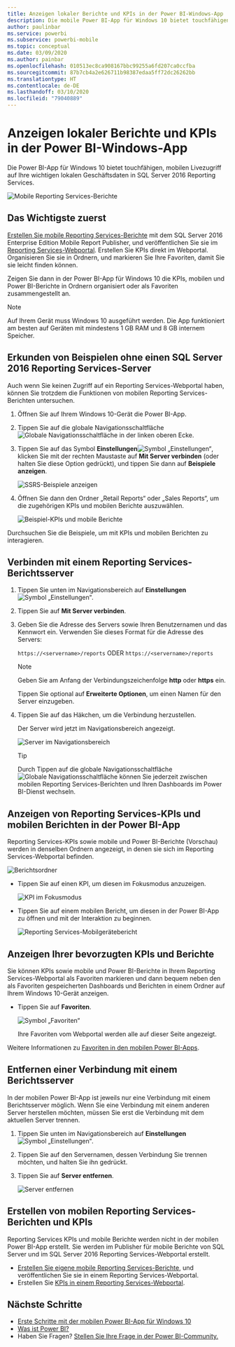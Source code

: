 ```yaml
---
title: Anzeigen lokaler Berichte und KPIs in der Power BI-Windows-App
description: Die mobile Power BI-App für Windows 10 bietet touchfähigen, mobilen Livezugriff auf Ihre wichtigen lokalen Geschäftsdaten.
author: paulinbar
ms.service: powerbi
ms.subservice: powerbi-mobile
ms.topic: conceptual
ms.date: 03/09/2020
ms.author: painbar
ms.openlocfilehash: 010513ec8ca908167bbc99255a6fd207ca0ccfba
ms.sourcegitcommit: 87b7cb4a2e626711b98387edaa5ff72dc26262bb
ms.translationtype: HT
ms.contentlocale: de-DE
ms.lasthandoff: 03/10/2020
ms.locfileid: "79040889"
---
```

# <a name="view-on-premises-reports-and-kpis-in-the-power-bi-windows-app"></a>Anzeigen lokaler Berichte und KPIs in der Power BI-Windows-App
Die Power BI-App für Windows 10 bietet touchfähigen, mobilen Livezugriff auf Ihre wichtigen lokalen Geschäftsdaten in SQL Server 2016 Reporting Services. 

![Mobile Reporting Services-Berichte](././media/mobile-app-windows-10-ssrs-kpis-mobile-reports/power-bi-ssrs-mobile-report.png)

## <a name="first-things-first"></a>Das Wichtigste zuerst
[Erstellen Sie mobile Reporting Services-Berichte](https://msdn.microsoft.com/library/mt652547.aspx) mit dem SQL Server 2016 Enterprise Edition Mobile Report Publisher, und veröffentlichen Sie sie im [Reporting Services-Webportal](https://msdn.microsoft.com/library/mt637133.aspx). Erstellen Sie KPIs direkt im Webportal. Organisieren Sie sie in Ordnern, und markieren Sie Ihre Favoriten, damit Sie sie leicht finden können. 

Zeigen Sie dann in der Power BI-App für Windows 10 die KPIs, mobilen und Power BI-Berichte in Ordnern organisiert oder als Favoriten zusammengestellt an. 

> [!NOTE]
> Auf Ihrem Gerät muss Windows 10 ausgeführt werden. Die App funktioniert am besten auf Geräten mit mindestens 1 GB RAM und 8 GB internem Speicher.
> 
> 

## <a name="explore-samples-without-a-sql-server-2016-reporting-services-server"></a>Erkunden von Beispielen ohne einen SQL Server 2016 Reporting Services-Server
Auch wenn Sie keinen Zugriff auf ein Reporting Services-Webportal haben, können Sie trotzdem die Funktionen von mobilen Reporting Services-Berichten untersuchen.

1. Öffnen Sie auf Ihrem Windows 10-Gerät die Power BI-App.
2. Tippen Sie auf die globale Navigationsschaltfläche ![Globale Navigationsschaltfläche](././media/mobile-app-windows-10-ssrs-kpis-mobile-reports/powerbi_windows10_options_icon.png) in der linken oberen Ecke.
3. Tippen Sie auf das Symbol **Einstellungen**![Symbol „Einstellungen“](./././media/mobile-app-windows-10-ssrs-kpis-mobile-reports/power-bi-settings-icon.png), klicken Sie mit der rechten Maustaste auf **Mit Server verbinden** (oder halten Sie diese Option gedrückt), und tippen Sie dann auf **Beispiele anzeigen**.
   
   ![SSRS-Beispiele anzeigen](./media/mobile-app-windows-10-ssrs-kpis-mobile-reports/power-bi-win10-connect-ssrs-samples.png)
4. Öffnen Sie dann den Ordner „Retail Reports“ oder „Sales Reports“, um die zugehörigen KPIs und mobilen Berichte auszuwählen.
   
   ![Beispiel-KPIs und mobile Berichte](./media/mobile-app-windows-10-ssrs-kpis-mobile-reports/power-bi-win10-ssrs-sample-kpis.png)

Durchsuchen Sie die Beispiele, um mit KPIs und mobilen Berichten zu interagieren.

## <a name="connect-to-a-reporting-services-report-server"></a>Verbinden mit einem Reporting Services-Berichtsserver
1. Tippen Sie unten im Navigationsbereich auf **Einstellungen** ![Symbol „Einstellungen“](./././media/mobile-app-windows-10-ssrs-kpis-mobile-reports/power-bi-settings-icon.png).
2. Tippen Sie auf **Mit Server verbinden**.
3. Geben Sie die Adresse des Servers sowie Ihren Benutzernamen und das Kennwort ein. Verwenden Sie dieses Format für die Adresse des Servers:
   
     `https://<servername>/reports` ODER `https://<servername>/reports`
   
   > [!NOTE]
   > Geben Sie am Anfang der Verbindungszeichenfolge **http** oder **https** ein.
   > 
   > 
   
    Tippen Sie optional auf **Erweiterte Optionen**, um einen Namen für den Server einzugeben.
4. Tippen Sie auf das Häkchen, um die Verbindung herzustellen. 
   
   Der Server wird jetzt im Navigationsbereich angezeigt.
   
   ![Server im Navigationsbereich](./media/mobile-app-windows-10-ssrs-kpis-mobile-reports/power-bi-ssrs-mobile-report-server.png)
   
   >[!TIP]
   >Durch Tippen auf die globale Navigationsschaltfläche ![Globale Navigationsschaltfläche](././media/mobile-app-windows-10-ssrs-kpis-mobile-reports/powerbi_windows10_options_icon.png) können Sie jederzeit zwischen mobilen Reporting Services-Berichten und Ihren Dashboards im Power BI-Dienst wechseln. 
   > 

## <a name="view-reporting-services-kpis-and-mobile-reports-in-the-power-bi-app"></a>Anzeigen von Reporting Services-KPIs und mobilen Berichten in der Power BI-App
Reporting Services-KPIs sowie mobile und Power BI-Berichte (Vorschau) werden in denselben Ordnern angezeigt, in denen sie sich im Reporting Services-Webportal befinden.

![Berichtsordner](./media/mobile-app-windows-10-ssrs-kpis-mobile-reports/power-bi-ssrs-mobile-report-folders.png)

* Tippen Sie auf einen KPI, um diesen im Fokusmodus anzuzeigen.
  
    ![KPI im Fokusmodus](./media/mobile-app-windows-10-ssrs-kpis-mobile-reports/power-bi-ssrs-mobile-report-kpis.png)
* Tippen Sie auf einem mobilen Bericht, um diesen in der Power BI-App zu öffnen und mit der Interaktion zu beginnen.
  
    ![Reporting Services-Mobilgerätebericht](././media/mobile-app-windows-10-ssrs-kpis-mobile-reports/power-bi-ssrs-mobile-report.png)

## <a name="view-your-favorite-kpis-and-reports"></a>Anzeigen Ihrer bevorzugten KPIs und Berichte
Sie können KPIs sowie mobile und Power BI-Berichte in Ihrem Reporting Services-Webportal als Favoriten markieren und dann bequem neben den als Favoriten gespeicherten Dashboards und Berichten in einem Ordner auf Ihrem Windows 10-Gerät anzeigen.

* Tippen Sie auf **Favoriten**.
  
   ![Symbol „Favoriten“](./media/mobile-app-windows-10-ssrs-kpis-mobile-reports/power-bi-ssrs-mobile-report-favorite-menu.png)
  
   Ihre Favoriten vom Webportal werden alle auf dieser Seite angezeigt.
  
Weitere Informationen zu [Favoriten in den mobilen Power BI-Apps](mobile-apps-favorites.md).

## <a name="remove-a-connection-to-a-report-server"></a>Entfernen einer Verbindung mit einem Berichtsserver
In der mobilen Power BI-App ist jeweils nur eine Verbindung mit einem Berichtsserver möglich. Wenn Sie eine Verbindung mit einem anderen Server herstellen möchten, müssen Sie erst die Verbindung mit dem aktuellen Server trennen.

1. Tippen Sie unten im Navigationsbereich auf **Einstellungen** ![Symbol „Einstellungen“](./././media/mobile-app-windows-10-ssrs-kpis-mobile-reports/power-bi-settings-icon.png).
2. Tippen Sie auf den Servernamen, dessen Verbindung Sie trennen möchten, und halten Sie ihn gedrückt.
3. Tippen Sie auf **Server entfernen**.
   
    ![Server entfernen](./media/mobile-app-windows-10-ssrs-kpis-mobile-reports/power-bi-windows-10-ssrs-remove-server-menu.png)

## <a name="create-reporting-services-mobile-reports-and-kpis"></a>Erstellen von mobilen Reporting Services-Berichten und KPIs
Reporting Services KPIs und mobile Berichte werden nicht in der mobilen Power BI-App erstellt. Sie werden im Publisher für mobile Berichte von SQL Server und im SQL Server 2016 Reporting Services-Webportal erstellt.

* [Erstellen Sie eigene mobile Reporting Services-Berichte](https://msdn.microsoft.com/library/mt652547.aspx), und veröffentlichen Sie sie in einem Reporting Services-Webportal.
* Erstellen Sie [KPIs in einem Reporting Services-Webportal](https://msdn.microsoft.com/library/mt683632.aspx).

## <a name="next-steps"></a>Nächste Schritte
* [Erste Schritte mit der mobilen Power BI-App für Windows 10](mobile-windows-10-phone-app-get-started.md)  
* [Was ist Power BI?](../../fundamentals/power-bi-overview.md)  
* Haben Sie Fragen? [Stellen Sie Ihre Frage in der Power BI-Community.](https://community.powerbi.com/)

